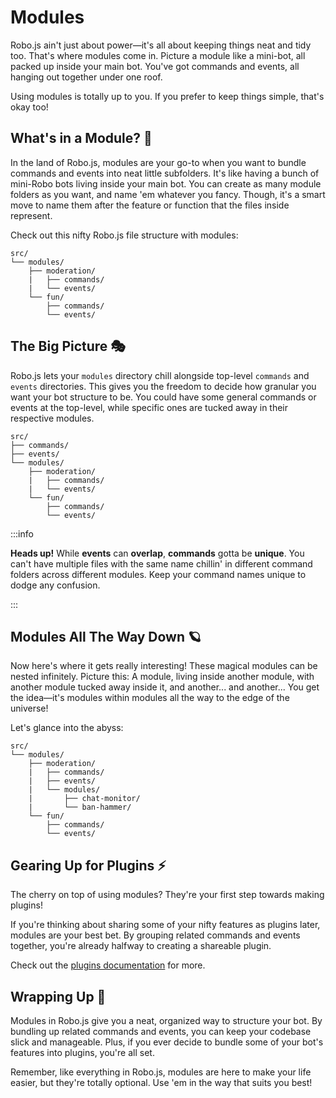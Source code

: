 # Modules

Robo.js ain't just about power—it's all about keeping things neat and tidy too. That's where modules come in. Picture a module like a mini-bot, all packed up inside your main bot. You've got commands and events, all hanging out together under one roof.

Using modules is totally up to you. If you prefer to keep things simple, that's okay too!

## What's in a Module? 👀

In the land of Robo.js, modules are your go-to when you want to bundle commands and events into neat little subfolders. It's like having a bunch of mini-Robo bots living inside your main bot. You can create as many module folders as you want, and name 'em whatever you fancy. Though, it's a smart move to name them after the feature or function that the files inside represent.

Check out this nifty Robo.js file structure with modules:

```plaintext
src/
└── modules/
    ├── moderation/
    |   ├── commands/
    |   └── events/
    └── fun/
        ├── commands/
        └── events/
```

## The Big Picture 🎭

Robo.js lets your `modules` directory chill alongside top-level `commands` and `events` directories. This gives you the freedom to decide how granular you want your bot structure to be. You could have some general commands or events at the top-level, while specific ones are tucked away in their respective modules.

```plaintext
src/
├── commands/
├── events/
└── modules/
    ├── moderation/
    |   ├── commands/
    |   └── events/
    └── fun/
        ├── commands/
        └── events/
```

:::info

**Heads up!** While **events** can **overlap**, **commands** gotta be **unique**. You can't have multiple files with the same name chillin' in different command folders across different modules. Keep your command names unique to dodge any confusion.

:::

## Modules All The Way Down 🪐

Now here's where it gets really interesting! These magical modules can be nested infinitely. Picture this: A module, living inside another module, with another module tucked away inside it, and another... and another... You get the idea—it's modules within modules all the way to the edge of the universe!

Let's glance into the abyss:

```plaintext
src/
└── modules/
    ├── moderation/
    |   ├── commands/
    |   ├── events/
    |   └── modules/
    |       ├── chat-monitor/
    |       └── ban-hammer/
    └── fun/
        ├── commands/
        └── events/
```

## Gearing Up for Plugins ⚡

The cherry on top of using modules? They're your first step towards making plugins!

If you're thinking about sharing some of your nifty features as plugins later, modules are your best bet. By grouping related commands and events together, you're already halfway to creating a shareable plugin.

Check out the [plugins documentation](./plugins.md) for more.

## Wrapping Up 🎁

Modules in Robo.js give you a neat, organized way to structure your bot. By bundling up related commands and events, you can keep your codebase slick and manageable. Plus, if you ever decide to bundle some of your bot's features into plugins, you're all set.

Remember, like everything in Robo.js, modules are here to make your life easier, but they're totally optional. Use 'em in the way that suits you best!
